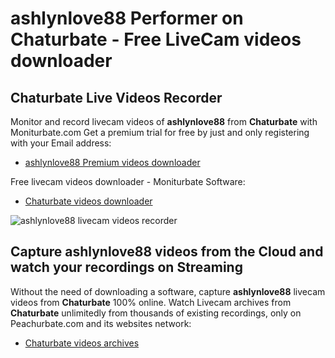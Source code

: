 # ashlynlove88 Performer on Chaturbate - Free LiveCam videos downloader

## Chaturbate Live Videos Recorder

Monitor and record livecam videos of **ashlynlove88** from **Chaturbate** with Moniturbate.com
Get a premium trial for free by just and only registering with your Email address:
* [ashlynlove88 Premium videos downloader](https://moniturbate.com/request-demo-licence-key.html)

Free livecam videos downloader - Moniturbate Software:
* [Chaturbate videos downloader](https://moniturbate.com/moniturbate-download-software.html)

![ashlynlove88 livecam videos recorder](https://peachurnet.com/templates/moniturbate-software.png)


## Capture ashlynlove88 videos from the Cloud and watch your recordings on Streaming

Without the need of downloading a software, capture **ashlynlove88** livecam videos from **Chaturbate** 100% online.
Watch Livecam archives from **Chaturbate** unlimitedly from thousands of existing recordings, only on Peachurbate.com and its websites network:
* [Chaturbate videos archives](https://peachurnet.com/)